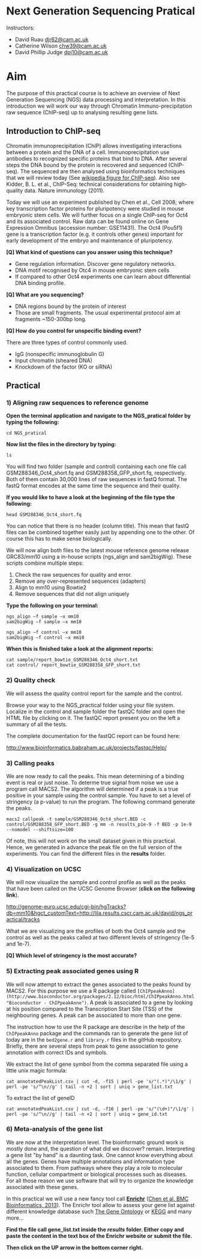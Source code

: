 Next Generation Sequencing Pratical
=====================

Instructors:
* David Ruau <djr62@cam.ac.uk>
* Catherine Wilson <chw39@cam.ac.uk>
* David Phillip Judge <dpj10@cam.ac.uk>

# Aim

The purpose of this practical course is to achieve an overview of Next Generation Sequencing (NGS) data processing and interpretation. In this introduction we will work our way through Chromatin Immuno-precipitation raw sequence (ChIP-seq) up to analysing resulting gene lists.

## Introduction to ChIP-seq

Chromatin immunoprecipitation (ChIP) allows investigating interactions between a protein and the DNA of a cell. Immunoprecipitation use antibodies to recognized specific proteins that bind to DNA. After several steps the DNA bound by the protein is recovered and sequenced (ChIP-seq). The sequenced are then analysed using bioinformatics techniques that we will review today (See [wikipedia figure for ChIP-seq](https://en.wikipedia.org/wiki/ChIP-sequencing)). Also see Kidder, B. L. et al., ChIP-Seq: technical considerations for obtaining high-quality data. Nature immunology (2011).

Today we will use an experiment published by Chen et al., Cell 2008; where key transcription factor proteins for pluripotency were studied in mouse embryonic stem cells. We will further focus on a single ChIP-seq for Oct4 and its associated control. Raw data can be found online on Gene Expression Omnibus (accession number: GSE11431). The Oct4 (Pou5f1) gene is a transcription factor (e.g. it controls other genes) important for early development of the embryo and maintenance of pluripotency.

**[Q] What kind of questions can you answer using this technique?**

* Gene regulation information. Discover gene regulatory networks.
* DNA motif recognised by Otc4 in mouse embryonic stem cells
* If compared to other Oct4 experiments one can learn about differential DNA binding profile.

**[Q] What are you sequencing?**

* DNA regions bound by the protein of interest
* Those are small fragments. The usual experimental protocol aim at fragments ~150-300bp long.

**[Q] How do you control for unspecific binding event?**

There are three types of control commonly used.

* IgG (nonspecific immunoglobulin G)
* Input chromatin (sheared DNA)
* Knockdown of the factor (KO or siRNA)

## Practical

### 1)	Aligning raw sequences to reference genome

**Open the terminal application and navigate to the NGS_pratical folder by typing the following:**

	cd NGS_pratical

**Now list the files in the directory by typing:**

	ls

You will find two folder (sample and control) containing each one file call GSM288346_Oct4_short.fq and GSM288358_GFP_short.fq, respectively. Both of them contain 30,000 lines of raw sequences in fastQ format. The fastQ format encodes at the same time the sequence and their quality.

**If you would like to have a look at the beginning of the file type the following:**

	head GSM288346_Oct4_short.fq

You can notice that there is no header (column title). This mean that fastQ files can be combined together easily just by appending one to the other. Of course this has to make sense biologically.

We will now align both files to the latest mouse reference genome release GRC83/mm10 using a in-house scripts (ngs_align and sam2bigWig). These scripts combine multiple steps:

1. Check the raw sequences for quality and error.
2. Remove any over-represented sequences (adapters)
3. Align to mm10 using Bowtie2
4. Remove sequences that did not align uniquely

**Type the following on your terminal:**

	ngs_align –f sample –x mm10
	sam2bigWig –f sample –x mm10
	
	ngs_align –f control –x mm10
	sam2bigWig –f control –x mm10

**When this is finished take a look at the alignment reports:**

	cat sample/report_bowtie_GSM288346_Oct4_short.txt
	cat control/ report_bowtie_GSM288358_GFP_short.txt

### 2)	Quality check

We will assess the quality control report for the sample and the control.

Browse your way to the NGS_practical folder using your file system. Localize in the control and sample folder the fastQC folder and open the HTML file by clicking on it. The fastQC report present you on the left a summary of all the tests.

The complete documentation for the fastQC report can be found here:

http://www.bioinformatics.babraham.ac.uk/projects/fastqc/Help/

### 3)	Calling peaks

We are now ready to call the peaks. This mean determining of a binding event is real or just noise. To determe true signal from noise we use a program call MACS2. The algorithm will determined if a peak is a true positive in your sample using the control sample. You have to set a level of stringency (a p-value) to run the program. The following command generate the peaks.

	macs2 callpeak -t sample/GSM288346_Oct4_short.BED -c control/GSM288358_GFP_short.BED -g mm -n results_p1e-9 -f BED -p 1e-9 --nomodel --shiftsize=100

Of note, this will not work on the small dataset given in this practical. Hence, we generated in advance the peak file on the full version of the experiments. You can find the different files in the **results** folder.

### 4)	Visualization on UCSC

We will now visualize the sample and control profile as well as the peaks that have been called on the UCSC Genome Browser (**click on the following link**).

http://genome-euro.ucsc.edu/cgi-bin/hgTracks?db=mm10&hgct_customText=http://lila.results.cscr.cam.ac.uk/david/ngs_practical/tracks

What we are visualizing are the profiles of both the Oct4 sample and the control as well as the peaks called at two different levels of stringency (1e-5 and 1e-7).

**[Q] Which level of stringency is the most accurate?**


### 5)	Extracting peak associated genes using R

We will now attempt to extract the genes associated to the peaks found by MACS2. For this purpose we use a R package called `[ChIPpeakAnno](http://www.bioconductor.org/packages/2.12/bioc/html/ChIPpeakAnno.html "Bioconductor - ChIPpeakAnno")`. A peak is associated to a gene by looking at his position compared to the Transcription Start Site (TSS) of the neighbouring genes. A peak can be associated to more than one gene.

The instruction how to use the R package are describe in the help of the `ChIPpeakAnno` package and the commands ran to generate the gene list of today are in the `bed2gene.r` and `library.r` files in the gitHub repository. Briefly, there are several steps from peak to gene association to gene annotation with correct IDs and symbols.

We extract the list of gene symbol from the comma separated file using a little unix magic formula:

	cat annotatedPeakList.csv | cut -d, -f15 | perl -pe 's/"(.*)"/\1/g' | perl -pe 's/^\n//g' | tail -n +2 | sort | uniq > gene_list.txt
	
To extract the list of geneID

	cat annotatedPeakList.csv | cut -d, -f16 | perl -pe 's/"(\d+)"/\1/g' | perl -pe 's/^\n//g' | tail -n +2 | sort | uniq > gene_id.txt
	
### 6)	Meta-analysis of the gene list

We are now at the interpretation level. The bioinformatic ground work is mostly done and, the question of what did we discover? remain. Interpreting a gene list "by hand" is a daunting task. One cannot know everything about all the genes. Genes have multiple annotations and information type associated to them. From pathways where they play a role to molecular function, cellular compartment or biological processes such as diseases. For all those reason we use software that will try to organize the knowledge associated with these genes.

In this practical we will use a new fancy tool call **[Enrichr](http://amp.pharm.mssm.edu/Enrichr/ "Enrichr")** ([Chen et al. BMC Bioinformatics, 2013](http://www.ncbi.nlm.nih.gov/pubmed/23586463 "Enrichr: interactive and collaborative HT... [BMC Bioinformatics. 2013] - PubMed - NCBI")). The Enrichr tool allow to assess your gene list against different knowledge database such [The Gene Ontology](http://www.geneontology.org "The Gene Ontology") or [KEGG](http://www.genome.jp/kegg/ "KEGG: Kyoto Encyclopedia of Genes and Genomes") and many more...

**Find the file call gene_list.txt inside the *results* folder. Either copy and paste the content in the text box of the Enrichr website or submit the file.**

**Then click on the UP arrow in the bottom corner right.**

